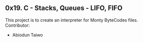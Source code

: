 ## 0x19. C - Stacks, Queues - LIFO, FIFO

This project is to create an interpreter for Monty ByteCodes files.
Contributor:
- Abiodun Taiwo

